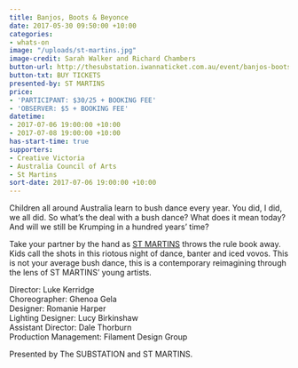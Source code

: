 ```yaml
---
title: Banjos, Boots & Beyonce
date: 2017-05-30 09:50:00 +10:00
categories:
- whats-on
image: "/uploads/st-martins.jpg"
image-credit: Sarah Walker and Richard Chambers
button-url: http://thesubstation.iwannaticket.com.au/event/banjos-boots-beyonce-MTI5NTA
button-txt: BUY TICKETS
presented-by: ST MARTINS
price:
- 'PARTICIPANT: $30/25 + BOOKING FEE'
- 'OBSERVER: $5 + BOOKING FEE'
datetime:
- 2017-07-06 19:00:00 +10:00
- 2017-07-08 19:00:00 +10:00
has-start-time: true
supporters:
- Creative Victoria
- Australia Council of Arts
- St Martins
sort-date: 2017-07-06 19:00:00 +10:00
---
```


Children all around Australia learn to bush dance every year. You did, I did, we all did. So what’s the deal with a bush dance? What does it mean today? And will we still be Krumping in a hundred years’ time? 

Take your partner by the hand as [ST MARTINS](https://stmartinsyouth.com.au/) throws the rule book away. Kids call the shots in this riotous night of dance, banter and iced vovos. This is not your average bush dance, this is a contemporary reimagining through the lens of ST MARTINS’ young artists.

Director: Luke Kerridge <br>
Choreographer: Ghenoa Gela <br>
Designer: Romanie Harper <br>
Lighting Designer: Lucy Birkinshaw <br>
Assistant Director: Dale Thorburn <br>
Production Management: Filament Design Group <br>

Presented by The SUBSTATION and ST MARTINS.
